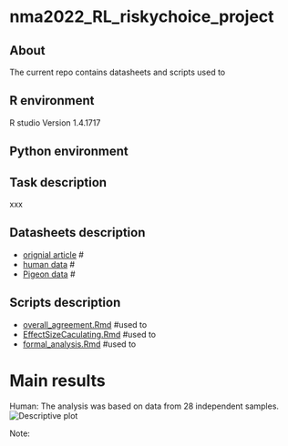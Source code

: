 # nma2022_RL_riskychoice_project
## About 
The current repo contains datasheets and scripts used to 
## R environment 
R studio Version 1.4.1717
## Python environment

## Task description 

xxx 

## Datasheets description 
- [orignial article](https://github.com/HelenLiu0609/SPE_edu_meta/blob/main/datasheets/summary%20%26%20codebook_final.xlsx) #
- [human data](https://github.com/HelenLiu0609/SPE_edu_meta/blob/main/datasheets/effect_size.csv) # 
- [Pigeon data](https://github.com/HelenLiu0609/SPE_edu_meta/blob/main/datasheets/effect_size.csv) # 
## Scripts description
- [overall_agreement.Rmd]() #used to 
- [EffectSizeCaculating.Rmd]() #used to 
- [formal_analysis.Rmd]() #used to 
# Main results
Human:
The analysis was based on data from 28 independent samples. 
![Descriptive plot](https://github.com/HelenLiu0609/nma2022_RL_riskychoice_project/blob/main/codes/descript_human.tiff)

Note: 
